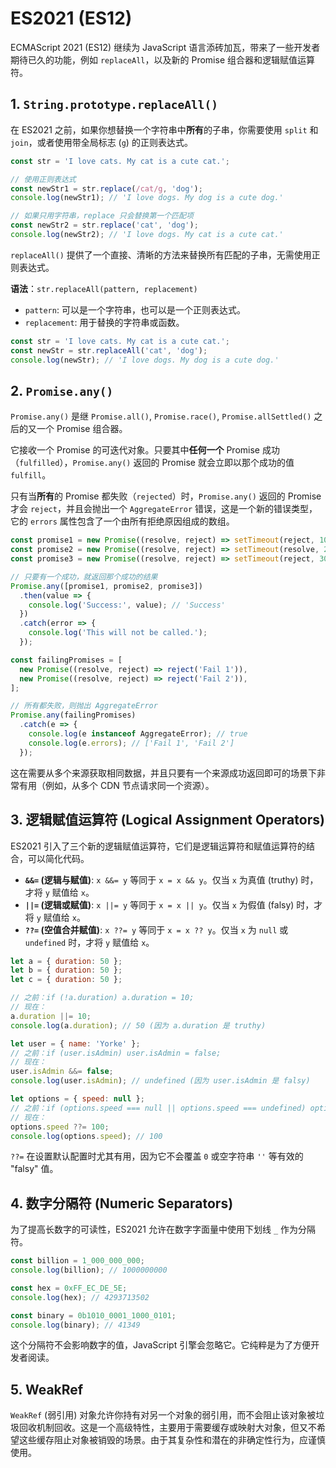 # ES2021 (ES12)

ECMAScript 2021 (ES12) 继续为 JavaScript 语言添砖加瓦，带来了一些开发者期待已久的功能，例如 `replaceAll`，以及新的 Promise 组合器和逻辑赋值运算符。

## 1. `String.prototype.replaceAll()`

在 ES2021 之前，如果你想替换一个字符串中**所有**的子串，你需要使用 `split` 和 `join`，或者使用带全局标志 (`g`) 的正则表达式。

```javascript
const str = 'I love cats. My cat is a cute cat.';

// 使用正则表达式
const newStr1 = str.replace(/cat/g, 'dog');
console.log(newStr1); // 'I love dogs. My dog is a cute dog.'

// 如果只用字符串，replace 只会替换第一个匹配项
const newStr2 = str.replace('cat', 'dog');
console.log(newStr2); // 'I love dogs. My cat is a cute cat.'
```

`replaceAll()` 提供了一个直接、清晰的方法来替换所有匹配的子串，无需使用正则表达式。

**语法**：`str.replaceAll(pattern, replacement)`
- `pattern`: 可以是一个字符串，也可以是一个正则表达式。
- `replacement`: 用于替换的字符串或函数。

```javascript
const str = 'I love cats. My cat is a cute cat.';
const newStr = str.replaceAll('cat', 'dog');
console.log(newStr); // 'I love dogs. My dog is a cute dog.'
```

## 2. `Promise.any()`

`Promise.any()` 是继 `Promise.all()`, `Promise.race()`, `Promise.allSettled()` 之后的又一个 Promise 组合器。

它接收一个 Promise 的可迭代对象。只要其中**任何一个** Promise 成功（`fulfilled`），`Promise.any()` 返回的 Promise 就会立即以那个成功的值 `fulfill`。

只有当**所有**的 Promise 都失败（`rejected`）时，`Promise.any()` 返回的 Promise 才会 `reject`，并且会抛出一个 `AggregateError` 错误，这是一个新的错误类型，它的 `errors` 属性包含了一个由所有拒绝原因组成的数组。

```javascript
const promise1 = new Promise((resolve, reject) => setTimeout(reject, 100, 'Error 1'));
const promise2 = new Promise((resolve, reject) => setTimeout(resolve, 200, 'Success'));
const promise3 = new Promise((resolve, reject) => setTimeout(reject, 300, 'Error 3'));

// 只要有一个成功，就返回那个成功的结果
Promise.any([promise1, promise2, promise3])
  .then(value => {
    console.log('Success:', value); // 'Success'
  })
  .catch(error => {
    console.log('This will not be called.');
  });

const failingPromises = [
  new Promise((resolve, reject) => reject('Fail 1')),
  new Promise((resolve, reject) => reject('Fail 2')),
];

// 所有都失败，则抛出 AggregateError
Promise.any(failingPromises)
  .catch(e => {
    console.log(e instanceof AggregateError); // true
    console.log(e.errors); // ['Fail 1', 'Fail 2']
  });
```

这在需要从多个来源获取相同数据，并且只要有一个来源成功返回即可的场景下非常有用（例如，从多个 CDN 节点请求同一个资源）。

## 3. 逻辑赋值运算符 (Logical Assignment Operators)

ES2021 引入了三个新的逻辑赋值运算符，它们是逻辑运算符和赋值运算符的结合，可以简化代码。

- **`&&=` (逻辑与赋值)**: `x &&= y` 等同于 `x = x && y`。仅当 `x` 为真值 (truthy) 时，才将 `y` 赋值给 `x`。
- **`||=` (逻辑或赋值)**: `x ||= y` 等同于 `x = x || y`。仅当 `x` 为假值 (falsy) 时，才将 `y` 赋值给 `x`。
- **`??=` (空值合并赋值)**: `x ??= y` 等同于 `x = x ?? y`。仅当 `x` 为 `null` 或 `undefined` 时，才将 `y` 赋值给 `x`。

```javascript
let a = { duration: 50 };
let b = { duration: 50 };
let c = { duration: 50 };

// 之前：if (!a.duration) a.duration = 10;
// 现在：
a.duration ||= 10;
console.log(a.duration); // 50 (因为 a.duration 是 truthy)

let user = { name: 'Yorke' };
// 之前：if (user.isAdmin) user.isAdmin = false;
// 现在：
user.isAdmin &&= false;
console.log(user.isAdmin); // undefined (因为 user.isAdmin 是 falsy)

let options = { speed: null };
// 之前：if (options.speed === null || options.speed === undefined) options.speed = 100;
// 现在：
options.speed ??= 100;
console.log(options.speed); // 100
```
`??=` 在设置默认配置时尤其有用，因为它不会覆盖 `0` 或空字符串 `''` 等有效的 "falsy" 值。

## 4. 数字分隔符 (Numeric Separators)

为了提高长数字的可读性，ES2021 允许在数字字面量中使用下划线 `_` 作为分隔符。

```javascript
const billion = 1_000_000_000;
console.log(billion); // 1000000000

const hex = 0xFF_EC_DE_5E;
console.log(hex); // 4293713502

const binary = 0b1010_0001_1000_0101;
console.log(binary); // 41349
```
这个分隔符不会影响数字的值，JavaScript 引擎会忽略它。它纯粹是为了方便开发者阅读。

## 5. WeakRef

`WeakRef` (弱引用) 对象允许你持有对另一个对象的弱引用，而不会阻止该对象被垃圾回收机制回收。这是一个高级特性，主要用于需要缓存或映射大对象，但又不希望这些缓存阻止对象被销毁的场景。由于其复杂性和潜在的非确定性行为，应谨慎使用。